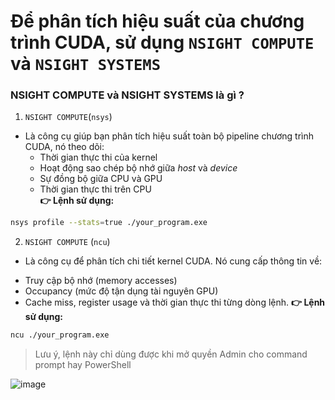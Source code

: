 # **Để phân tích hiệu suất của chương trình CUDA, sử dụng `NSIGHT COMPUTE` và `NSIGHT SYSTEMS`** #
### NSIGHT COMPUTE và NSIGHT SYSTEMS là gì ? ###
1. `NSIGHT COMPUTE`(`nsys`)
- Là công cụ giúp bạn phân tích hiệu suất toàn bộ pipeline chương trình CUDA, nó theo dõi: 
  * Thời gian thực thi của kernel
  * Hoạt động sao chép bộ nhớ giữa *host* và *device*
  * Sự đồng bộ giữa CPU và GPU 
  * Thời gian thực thi trên CPU <br>
**👉 Lệnh sử dụng:**
```bash
nsys profile --stats=true ./your_program.exe
```
2. `NSIGHT COMPUTE` (`ncu`)
- Là công cụ để phân tích chi tiết kernel CUDA. Nó cung cấp thông tin về: 
 * Truy cập bộ nhớ (memory accesses)
 * Occupancy (mức độ tận dụng tài nguyên GPU)
 * Cache miss, register usage và thời gian thực thi từng dòng lệnh. 
**👉 Lệnh sử dụng:**
```bash
ncu ./your_program.exe 
```
> Lưu ý, lệnh này chỉ dùng được khi mở quyền Admin cho command prompt hay PowerShell

![image](https://github.com/user-attachments/assets/01e9ce81-db05-47e9-bff3-bb22f8adc79c)
